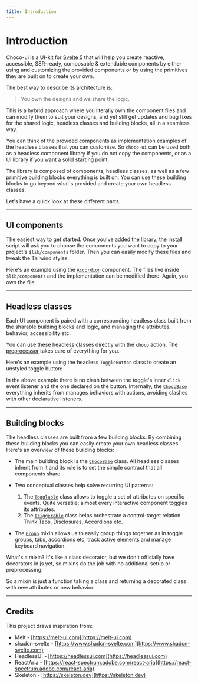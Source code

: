 ```yaml
---
title: Introduction
---
```


<script lang="ts">
	import Highlighter from "$components/Highlighter.svelte";
	import Demo from "$components/Demo.svelte";
</script>

# Introduction

Choco-ui is a UI-kit for [Svelte 5](https://svelte.dev/) that will help you create reactive, accessible, SSR-ready, composable & extendable components by either using and customizing the provided components or by using the primitives they are built on to create your own.

The best way to describe its architecture is:
> You own the designs and we share the logic.

This is a hybrid approach where you literally own the component files and can modify them to suit your designs, and yet still get updates and bug fixes for the shared logic, headless classes and building blocks, all in a seamless way.

You can think of the provided components as implementation examples of the headless classes that you can customize. So `choco-ui` can be used both as a headless component library if you do not copy the components, or as a UI library if you want a solid starting point.

The library is composed of components, headless classes, as well as a few primitive building blocks everything is built on. You can use these building blocks to go beyond what's provided and create your own headless classes.

Let's have a quick look at these different parts.

---

## UI components

The easiest way to get started. Once you've [added the library](/guides/getting-started), the install script will ask you to choose the components you want to copy to your project's `$lib/components` folder. Then you can easily modify these files and tweak the Tailwind styles.

Here's an example using the [`Accordion`](/) component. The files live inside `$lib/components` and the implementation can be modified there. Again, you own the file.

<Demo file="component.svelte" />

---

## Headless classes

Each UI component is paired with a corresponding headless class built from the sharable building blocks and logic, and managing the attributes, behavior, accessibility etc.

You can use these headless classes directly with the `choco` action. The [preprocessor](/guides/preprocessor) takes care of everything for you.

Here's an example using the headless `ToggleButton` class to create an unstyled toggle button:

<Demo file="./headless.svelte" value="code" />

In the above example there is no clash between the toggle's inner `click` event listener and the one declared on the button. Internally, the [`ChocoBase`](/blocks/chocobase) everything inherits from manages behaviors with actions, avoiding clashes with other declarative listeners.

---

## Building blocks

The headless classes are built from a few building blocks. By combining these building blocks you can easily create your own headless classes. Here's an overview of these building blocks:

- The main building block is the [`ChocoBase`](/blocks/chocobase) class. All headless classes inherit from it and its role is to set the simple contract that all components share.

- Two conceptual classes help solve recurring UI patterns:
  1. The [`Togglable`](/blocks/togglable) class allows to toggle a set of attributes on specific events. Quite versatile: almost every interactive component toggles its attributes.
  2. The [`Triggerable`](/blocks/triggerable) class helps orchestrate a control-target relation. Think Tabs, Disclosures, Accordions etc.

- The [`Group`](/blocks/group) mixin allows us to easily group things together as in toggle groups, tabs, accordions etc; track active elements and manage keyboard navigation.

What's a mixin? It's like a class decorator, but we don't officially have decorators in js yet, so mixins do the job with no additional setup or preprocessing.

So a mixin is just a function taking a class and returning a decorated class with new attributes or new behavior.

---

## Credits

This project draws inspiration from:

- Melt - [https://melt-ui.com](https://melt-ui.com)
- shadcn-svelte - [https://www.shadcn-svelte.com](https://www.shadcn-svelte.com)
- HeadlessUI - [https://headlessui.com](https://headlessui.com)
- ReactAria - [https://react-spectrum.adobe.com/react-aria](https://react-spectrum.adobe.com/react-aria)
- Skeleton - [https://skeleton.dev](https://skeleton.dev)